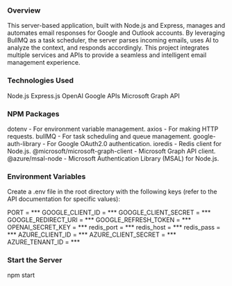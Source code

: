 ### Overview
This server-based application, built with Node.js and Express, manages and automates email responses for Google and Outlook accounts. By leveraging BullMQ as a task scheduler, the server parses incoming emails, uses AI to analyze the context, and responds accordingly. This project integrates multiple services and APIs to provide a seamless and intelligent email management experience.

### Technologies Used
Node.js
Express.js
OpenAI
Google APIs
Microsoft Graph API

### NPM Packages
dotenv - For environment variable management.
axios - For making HTTP requests.
bullMQ - For task scheduling and queue management.
google-auth-library - For Google OAuth2.0 authentication.
ioredis - Redis client for Node.js.
@microsoft/microsoft-graph-client - Microsoft Graph API client.
@azure/msal-node - Microsoft Authentication Library (MSAL) for Node.js.

### Environment Variables
Create a .env file in the root directory with the following keys (refer to the API documentation for specific values):

PORT = ***
GOOGLE_CLIENT_ID = ***
GOOGLE_CLIENT_SECRET = ***
GOOGLE_REDIRECT_URI = ***
GOOGLE_REFRESH_TOKEN = ***
OPENAI_SECRET_KEY = ***
redis_port = ***
redis_host = ***
redis_pass = ***
AZURE_CLIENT_ID = ***
AZURE_CLIENT_SECRET = *** 
AZURE_TENANT_ID = ***

### Start the Server 

npm start


